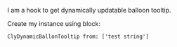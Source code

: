 I am a hook to get dynamically updatable balloon tooltip.

Create my instance using block: 

	ClyDynamicBallonTooltip from: ['test string']